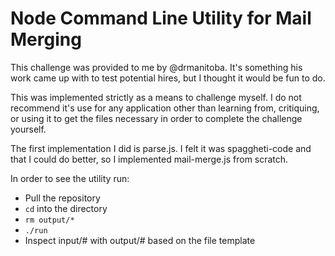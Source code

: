 Node Command Line Utility for Mail Merging
==========================================

This challenge was provided to me by @drmanitoba. It's something his work came up with to test potential hires, but I thought it would be fun to do.

This was implemented strictly as a means to challenge myself. I do not recommend it's use for any application other than learning from, critiquing, or using it to get the files necessary in order to complete the challenge yourself.

The first implementation I did is parse.js. I felt it was spaggheti-code and that I could do better, so I implemented mail-merge.js from scratch.

In order to see the utility run:
* Pull the repository
* ```cd``` into the directory
* ```rm output/*```
* ```./run```
* Inspect input/# with output/# based on the file template